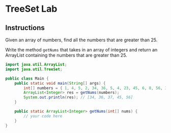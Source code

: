 # TreeSet Lab

## Instructions

Given an array of numbers, find all the numbers that are greater than 25.

Write the method `getNums` that takes in an array of integers and return an
ArrayList containing the numbers that are greater than 25.

```java
import java.util.ArrayList;
import java.util.TreeSet;

public class Main {
    public static void main(String[] args) {
        int[] numbers = { 1, 4, 5, 2, 34, 36, 5, 4, 23, 45, 6, 8, 56, 34, 37 };
        ArrayList<Integer> res = getNums(numbers);
        System.out.println(res); // [34, 36, 37, 45, 56]
    }

    public static ArrayList<Integer> getNums(int[] nums) {
        // your code here
    }
}
```
